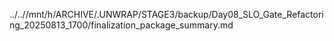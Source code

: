 ../..//mnt/h/ARCHIVE/.UNWRAP/STAGE3/backup/Day08_SLO_Gate_Refactoring_20250813_1700/finalization_package_summary.md